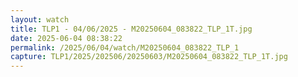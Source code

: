 ```yaml
---
layout: watch
title: TLP1 - 04/06/2025 - M20250604_083822_TLP_1T.jpg
date: 2025-06-04 08:38:22
permalink: /2025/06/04/watch/M20250604_083822_TLP_1
capture: TLP1/2025/202506/20250603/M20250604_083822_TLP_1T.jpg
---
```

